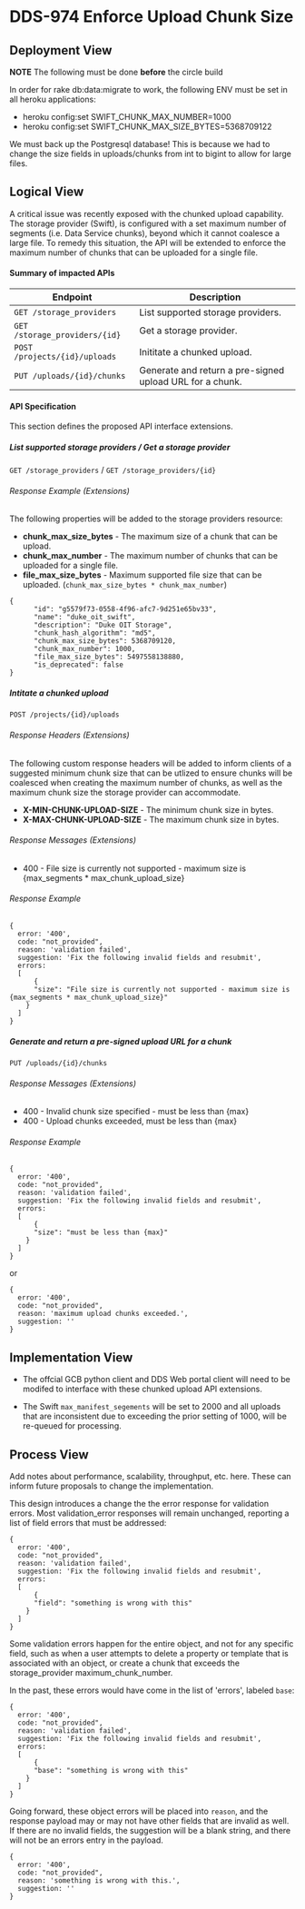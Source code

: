# DDS-974 Enforce Upload Chunk Size

## Deployment View

**NOTE** The following must be done **before** the circle build

In order for rake db:data:migrate to work, the following ENV must be set in all heroku applications:
  - heroku config:set SWIFT_CHUNK_MAX_NUMBER=1000
  - heroku config:set SWIFT_CHUNK_MAX_SIZE_BYTES=5368709122

We must back up the Postgresql database! This is because we had to change the
size fields in uploads/chunks from int to bigint to allow for large files.

## Logical View

A critical issue was recently exposed with the chunked upload capability.  The  storage provider (Swift), is configured with a set maximum number of segments (i.e. Data Service chunks), beyond which it cannot coalesce a large file.  To remedy this situation, the API will be extended to enforce the maximum number of chunks that can be uploaded for a single file.

#### Summary of impacted APIs

|Endpoint |Description |
|---|---|
| `GET /storage_providers` | List supported storage providers. |
| `GET /storage_providers/{id}` | Get a storage provider. |
| `POST /projects/{id}/uploads` | Inititate a chunked upload. |
| `PUT /uploads/{id}/chunks` | Generate and return a pre-signed upload URL for a chunk.  |

#### API Specification
This section defines the proposed API interface extensions.

##### List supported storage providers / Get a storage provider
`GET /storage_providers` / `GET /storage_providers/{id}`

###### Response Example (Extensions)
The following properties will be added to the storage providers resource:

+ **chunk\_max\_size\_bytes** - The maximum size of a chunk that can be upload.
+ **chunk\_max\_number** - The maximum number of chunks that can be uploaded for a single file.
+ **file\_max\_size\_bytes** - Maximum supported file size that can be uploaded. (`chunk_max_size_bytes * chunk_max_number`)

```
{
      "id": "g5579f73-0558-4f96-afc7-9d251e65bv33",
      "name": "duke_oit_swift",
      "description": "Duke OIT Storage",
      "chunk_hash_algorithm": "md5",
      "chunk_max_size_bytes": 5368709120,
      "chunk_max_number": 1000,
      "file_max_size_bytes": 5497558138880,    
      "is_deprecated": false
}
```

##### Intitate a chunked upload
`POST /projects/{id}/uploads`

###### Response Headers (Extensions)
The following custom response headers will be added to inform clients of a suggested minimum chunk size that can be utlized to ensure chunks will be coalesced when creating the maximum number of chunks, as well as the maximum chunk size the storage provider can accommodate.

+ **X-MIN-CHUNK-UPLOAD-SIZE** - The minimum chunk size in bytes.
+ **X-MAX-CHUNK-UPLOAD-SIZE** - The maximum chunk size in bytes.

###### Response Messages (Extensions)
+ 400 - File size is currently not supported - maximum size is {max_segments * max_chunk_upload_size}

###### Response Example
```
{
  error: '400',
  code: "not_provided",
  reason: 'validation failed',
  suggestion: 'Fix the following invalid fields and resubmit',
  errors:
  [
	  {
      "size": "File size is currently not supported - maximum size is {max_segments * max_chunk_upload_size}"
    }
  ]
}
```

##### Generate and return a pre-signed upload URL for a chunk
`PUT /uploads/{id}/chunks`

###### Response Messages (Extensions)
+ 400 - Invalid chunk size specified - must be less than {max}
+ 400 - Upload chunks exceeded, must be less than {max}

###### Response Example
```
{
  error: '400',
  code: "not_provided",
  reason: 'validation failed',
  suggestion: 'Fix the following invalid fields and resubmit',
  errors:
  [
	  {
      "size": "must be less than {max}"
    }
  ]
}
```
or
```
{
  error: '400',
  code: "not_provided",
  reason: 'maximum upload chunks exceeded.',
  suggestion: ''
}
```

## Implementation View

+ The offcial GCB python client and DDS Web portal client will need to be modifed to interface with these chunked upload API extensions.

+ The Swift `max_manifest_segements` will be set to 2000 and all uploads that are inconsistent due to exceeding the prior setting of 1000, will be re-queued for processing.

## Process View

Add notes about performance, scalability, throughput, etc. here. These can inform future proposals to change the implementation.

This design introduces a change the the error response for validation errors.
Most validation_error responses will remain unchanged, reporting a list of field
errors that must be addressed:
```
{
  error: '400',
  code: "not_provided",
  reason: 'validation failed',
  suggestion: 'Fix the following invalid fields and resubmit',
  errors:
  [
	  {
      "field": "something is wrong with this"
    }
  ]
}
```

Some validation errors happen for the entire object, and not for any specific
field, such as when a user attempts to delete a property or template that is
associated with an object, or create a chunk that exceeds the storage_provider
maximum_chunk_number.

In the past, these errors would have come in the list of 'errors', labeled
`base`:
```
{
  error: '400',
  code: "not_provided",
  reason: 'validation failed',
  suggestion: 'Fix the following invalid fields and resubmit',
  errors:
  [
	  {
      "base": "something is wrong with this"
    }
  ]
}
```

Going forward, these object errors will be placed into `reason`, and the response
payload may or may not have other fields that are invalid as well. If there are
no invalid fields, the suggestion will be a blank string, and there will not be
an errors entry in the payload.
```
{
  error: '400',
  code: "not_provided",
  reason: 'something is wrong with this.',
  suggestion: ''
}
```
